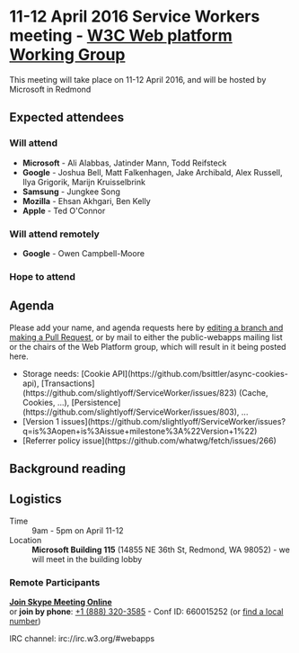 <html>
 <head>
  <meta charset="utf-8">
  <title>11-12 April 2016 Service Workers meeting - W3C Web platform Working Group</title>
 </head>
 <body>
<h1>11-12 April 2016 Service Workers meeting - <a href="https://www.w3.org/WebPlatform/WG/">W3C Web platform Working Group</a></h1>

<p>This meeting will take place on 11-12 April 2016, and will be hosted by Microsoft in Redmond</p>

<h2>Expected attendees</h2>

<h3>Will attend</h3>

  <ul>
    <li><strong>Microsoft</strong> - Ali Alabbas, Jatinder Mann, Todd Reifsteck</li>
    <li><strong>Google</strong> - Joshua Bell, Matt Falkenhagen, Jake Archibald, Alex Russell, Ilya Grigorik, Marijn Kruisselbrink</li>
    <li><strong>Samsung</strong> - Jungkee Song</li>
    <li><strong>Mozilla</strong> - Ehsan Akhgari, Ben Kelly</li>
    <li><strong>Apple</strong> - Ted O'Connor</li>
  </ul>

<h3>Will attend remotely</h3>
  <ul>
    <li><strong>Google</strong> - Owen Campbell-Moore</li>
  </ul>

<h3>Hope to attend</h3>
  <ul>
  </ul>

<h2>Agenda</h2>

  <p>Please add your name, and agenda requests here by <a href="https://github.com/w3c/WebPlatformWG/blob/gh-pages/meetings/11-12aprSW.md">editing a branch and making a Pull Request</a>, or by mail to either the public-webapps mailing list or the chairs of the Web Platform group, which will result in it being posted here.</p>

  <ul>
    <li>Storage needs: [Cookie API](https://github.com/bsittler/async-cookies-api), [Transactions](https://github.com/slightlyoff/ServiceWorker/issues/823) (Cache, Cookies, ...), [Persistence](https://github.com/slightlyoff/ServiceWorker/issues/803), ...</li>
    <li>[Version 1 issues](https://github.com/slightlyoff/ServiceWorker/issues?q=is%3Aopen+is%3Aissue+milestone%3A%22Version+1%22)</li>
    <li>[Referrer policy issue](https://github.com/whatwg/fetch/issues/266)</li>
  </ul>

<h2>Background reading</h2>

<ul>
</ul>


<h2>Logistics</h2>

<dl>
  <dt>Time</dt>
  <dd>9am - 5pm on April 11-12</dd>
  <dt>Location</dt>
  <dd><strong>Microsoft Building 115</strong> (14855 NE 36th St, Redmond, WA 98052) - we will meet in the building lobby</dd>
</dl>

  <h3>Remote Participants</h3>

<p><strong><a href="https://join.microsoft.com/meet/alia/L399ZDKJ">Join Skype Meeting Online</a></strong><br>or <strong>join by phone</strong>: <a href="tel:+18883203585">+1 (888) 320-3585</a> - Conf ID: 660015252 (or <a href="https://join.microsoft.com/dialin">find a local number</a>)</p>

<p>IRC channel: irc://irc.w3.org/#webapps</p>

</body>
</html>
